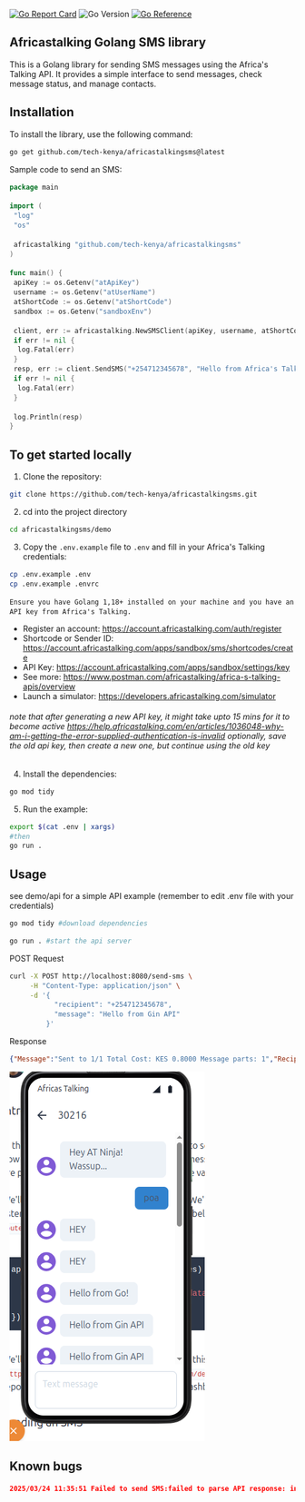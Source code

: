 [![Go Report Card](https://goreportcard.com/badge/github.com/Tech-Kenya/africastalking-sms-lib)](https://goreportcard.com/report/github.com/Tech-Kenya/africastalking-sms-lib)
![Go Version](https://img.shields.io/badge/Go-1.24-blue?style=flat&logo=go)
[![Go Reference](https://pkg.go.dev/badge/github.com/tech-kenya/africastalkingsms.svg)](https://pkg.go.dev/github.com/tech-kenya/africastalkingsms)

## Africastalking Golang SMS library

This is a Golang library for sending SMS messages using the Africa's Talking API. It provides a simple interface to send messages, check message status, and manage contacts.

## Installation

To install the library, use the following command:

```bash
go get github.com/tech-kenya/africastalkingsms@latest
```

Sample code to send an SMS:
```go
package main

import (
 "log"
 "os"

 africastalking "github.com/tech-kenya/africastalkingsms"
)

func main() {
 apiKey := os.Getenv("atApiKey")
 username := os.Getenv("atUserName")
 atShortCode := os.Getenv("atShortCode")
 sandbox := os.Getenv("sandboxEnv")

 client, err := africastalking.NewSMSClient(apiKey, username, atShortCode, sandbox)
 if err != nil {
  log.Fatal(err)
 }
 resp, err := client.SendSMS("+254712345678", "Hello from Africa's Talking!")
 if err != nil {
  log.Fatal(err)
 }

 log.Println(resp)
}

```



## To get started locally

1. Clone the repository:

```bash
git clone https://github.com/tech-kenya/africastalkingsms.git
```

2. cd into the project directory

```bash
cd africastalkingsms/demo
```

3. Copy the `.env.example` file to `.env` and fill in your Africa's Talking credentials:

```bash
cp .env.example .env
cp .env.example .envrc
```

`Ensure you have Golang 1,18+ installed on your machine and you have an API key from Africa's Talking.`

- Register an account: <https://account.africastalking.com/auth/register>
- Shortcode or Sender ID: <https://account.africastalking.com/apps/sandbox/sms/shortcodes/create>
- API Key: <https://account.africastalking.com/apps/sandbox/settings/key>
- See more: <https://www.postman.com/africastalking/africa-s-talking-apis/overview>
- Launch a simulator: <https://developers.africastalking.com/simulator>

###### note that after generating a new API key, it might take upto 15 mins for it to become active <https://help.africastalking.com/en/articles/1036048-why-am-i-getting-the-error-supplied-authentication-is-invalid> optionally, save the old api key, then create a new one, but continue using the old key


4. Install the dependencies:

```bash
go mod tidy
```

5. Run the example:

```bash
export $(cat .env | xargs) 
#then
go run .
```

## Usage

see demo/api for a simple API example (remember to edit .env file with your credentials)

```bash
go mod tidy #download dependencies
```

```bash
go run . #start the api server
```

POST Request

```bash
curl -X POST http://localhost:8080/send-sms \
     -H "Content-Type: application/json" \
     -d '{
           "recipient": "+254712345678",
           "message": "Hello from Gin API"
         }'
```

Response

```json
{"Message":"Sent to 1/1 Total Cost: KES 0.8000 Message parts: 1","Recipients":[{"number":"+254....","cost":"KES 0.8000","status":"Success","statusCode":101,"messageId":"ATXid_ad8a62b0680a41351b1ea383b9b66fd1"}]}
```

![sample](demo/image.png)

## Known bugs

```json
2025/03/24 11:35:51 Failed to send SMS:failed to parse API response: invalid character 'T' looking for beginning of value
```
